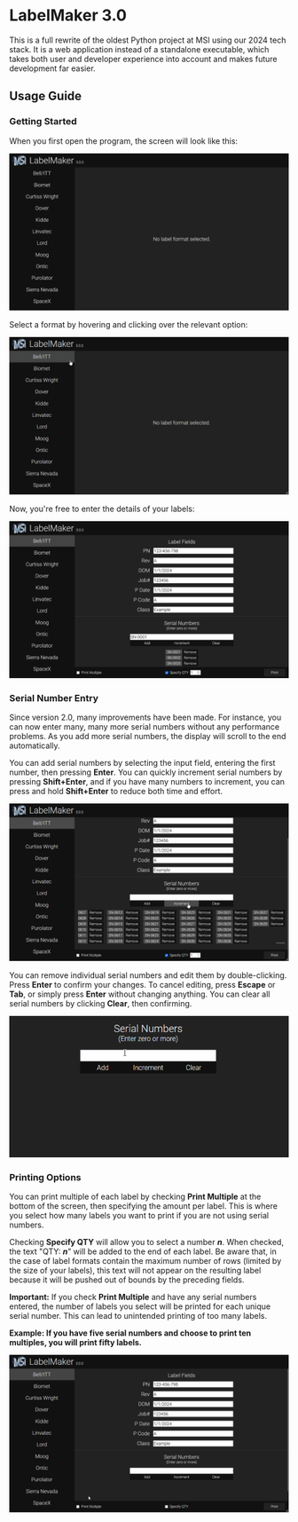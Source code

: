 # LabelMaker 3.0

This is a full rewrite of the oldest Python project at MSI using our 2024 tech
stack. It is a web application instead of a standalone executable, which takes
both user and developer experience into account and makes future development far
easier.

## Usage Guide

### Getting Started

When you first open the program, the screen will look like this:

![No Format Selected](./assets/01-no-format-selected.png)

Select a format by hovering and clicking over the relevant option:

![Format Selector](./assets/02-format-selection.gif)

Now, you're free to enter the details of your labels:

![Example Data](./assets/03-forms-filled.png)

### Serial Number Entry

Since version 2.0, many improvements have been made. For instance, you can now
enter many, many more serial numbers without any performance problems. As you
add more serial numbers, the display will scroll to the end automatically.

You can add serial numbers by selecting the input field, entering the first
number, then pressing **Enter**. You can quickly increment serial numbers by
pressing **Shift+Enter**, and if you have many numbers to increment, you can
press and hold **Shift+Enter** to reduce both time and effort.

![Serial Number Entry](./assets/04-serial-number-incrementing.gif)

You can remove individual serial numbers and edit them by double-clicking. Press
**Enter** to confirm your changes. To cancel editing, press **Escape** or
**Tab**, or simply press **Enter** without changing anything. You can clear all
serial numbers by clicking **Clear**, then confirming.

![Serial Number Editing](./assets/05-serial-number-editing.gif)

### Printing Options

You can print multiple of each label by checking **Print Multiple** at the
bottom of the screen, then specifying the amount per label. This is where you
select how many labels you want to print if you are not using serial numbers.

Checking **Specify QTY** will allow you to select a number _**n**_. When
checked, the text &quot;QTY: _**n**_&quot; will be added to the end of each
label. Be aware that, in the case of label formats contain the maximum number of
rows (limited by the size of your labels), this text will not appear on the
resulting label because it will be pushed out of bounds by the preceding fields.

**Important:** If you check **Print Multiple** and have any serial numbers
entered, the number of labels you select will be printed for each unique serial
number. This can lead to unintended printing of too many labels.

**Example: If you have five serial numbers and choose to print ten multiples,
you will print fifty labels.**

![Printing Options](./assets/06-printing-options.gif)
